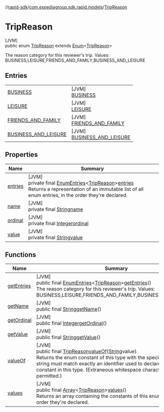 //[rapid-sdk](../../../index.md)/[com.expediagroup.sdk.rapid.models](../index.md)/[TripReason](index.md)

# TripReason

[JVM]\
public enum [TripReason](index.md) extends [Enum](https://docs.oracle.com/javase/8/docs/api/java/lang/Enum.html)&lt;[TripReason](index.md)&gt;

The reason category for this reviewer's trip. Values: BUSINESS,LEISURE,FRIENDS_AND_FAMILY,BUSINESS_AND_LEISURE

## Entries

| | |
|---|---|
| [BUSINESS](-b-u-s-i-n-e-s-s/index.md) | [JVM]<br>[BUSINESS](-b-u-s-i-n-e-s-s/index.md) |
| [LEISURE](-l-e-i-s-u-r-e/index.md) | [JVM]<br>[LEISURE](-l-e-i-s-u-r-e/index.md) |
| [FRIENDS_AND_FAMILY](-f-r-i-e-n-d-s_-a-n-d_-f-a-m-i-l-y/index.md) | [JVM]<br>[FRIENDS_AND_FAMILY](-f-r-i-e-n-d-s_-a-n-d_-f-a-m-i-l-y/index.md) |
| [BUSINESS_AND_LEISURE](-b-u-s-i-n-e-s-s_-a-n-d_-l-e-i-s-u-r-e/index.md) | [JVM]<br>[BUSINESS_AND_LEISURE](-b-u-s-i-n-e-s-s_-a-n-d_-l-e-i-s-u-r-e/index.md) |

## Properties

| Name | Summary |
|---|---|
| [entries](index.md#-40354230%2FProperties%2F700308213) | [JVM]<br>private final [EnumEntries](https://kotlinlang.org/api/latest/jvm/stdlib/kotlin.enums/-enum-entries/index.html)&lt;[TripReason](index.md)&gt;[entries](index.md#-40354230%2FProperties%2F700308213)<br>Returns a representation of an immutable list of all enum entries, in the order they're declared. |
| [name](../-unavailable-reason/-code/-n-o_-i-n-v-e-n-t-o-r-y_-a-v-a-i-l-a-b-l-e/index.md#-372974862%2FProperties%2F700308213) | [JVM]<br>private final [String](https://docs.oracle.com/javase/8/docs/api/java/lang/String.html)[name](../-unavailable-reason/-code/-n-o_-i-n-v-e-n-t-o-r-y_-a-v-a-i-l-a-b-l-e/index.md#-372974862%2FProperties%2F700308213) |
| [ordinal](../-unavailable-reason/-code/-n-o_-i-n-v-e-n-t-o-r-y_-a-v-a-i-l-a-b-l-e/index.md#-739389684%2FProperties%2F700308213) | [JVM]<br>private final [Integer](https://docs.oracle.com/javase/8/docs/api/java/lang/Integer.html)[ordinal](../-unavailable-reason/-code/-n-o_-i-n-v-e-n-t-o-r-y_-a-v-a-i-l-a-b-l-e/index.md#-739389684%2FProperties%2F700308213) |
| [value](-b-u-s-i-n-e-s-s_-a-n-d_-l-e-i-s-u-r-e/index.md#-2032901175%2FProperties%2F700308213) | [JVM]<br>private final [String](https://docs.oracle.com/javase/8/docs/api/java/lang/String.html)[value](-b-u-s-i-n-e-s-s_-a-n-d_-l-e-i-s-u-r-e/index.md#-2032901175%2FProperties%2F700308213) |

## Functions

| Name | Summary |
|---|---|
| [getEntries](get-entries.md) | [JVM]<br>public final [EnumEntries](https://kotlinlang.org/api/latest/jvm/stdlib/kotlin.enums/-enum-entries/index.html)&lt;[TripReason](index.md)&gt;[getEntries](get-entries.md)()<br>The reason category for this reviewer's trip. Values: BUSINESS,LEISURE,FRIENDS_AND_FAMILY,BUSINESS_AND_LEISURE |
| [getName](index.md#1175031348%2FFunctions%2F700308213) | [JVM]<br>public final [String](https://docs.oracle.com/javase/8/docs/api/java/lang/String.html)[getName](index.md#1175031348%2FFunctions%2F700308213)() |
| [getOrdinal](index.md#849755274%2FFunctions%2F700308213) | [JVM]<br>public final [Integer](https://docs.oracle.com/javase/8/docs/api/java/lang/Integer.html)[getOrdinal](index.md#849755274%2FFunctions%2F700308213)() |
| [getValue](get-value.md) | [JVM]<br>public final [String](https://docs.oracle.com/javase/8/docs/api/java/lang/String.html)[getValue](get-value.md)() |
| [valueOf](value-of.md) | [JVM]<br>public final [TripReason](index.md)[valueOf](value-of.md)([String](https://docs.oracle.com/javase/8/docs/api/java/lang/String.html)value)<br>Returns the enum constant of this type with the specified name. The string must match exactly an identifier used to declare an enum constant in this type. (Extraneous whitespace characters are not permitted.) |
| [values](values.md) | [JVM]<br>public final [Array](https://kotlinlang.org/api/latest/jvm/stdlib/kotlin/-array/index.html)&lt;[TripReason](index.md)&gt;[values](values.md)()<br>Returns an array containing the constants of this enum type, in the order they're declared. |
